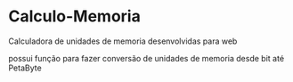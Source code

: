 # Calculo-Memoria
Calculadora de unidades de memoria desenvolvidas para web

possui função para fazer conversão de unidades de memoria desde bit até PetaByte

